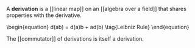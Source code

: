 A **derivation** is a [[linear map]] on an [[algebra over a field]] that shares properties with the derivative.

\begin{equation}
d(ab) = d(a)b + ad(b) \tag{Leibniz Rule}
\end{equation}

The [[commutator]] of derivations is itself a derivation.